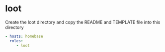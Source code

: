 loot
=========

Create the loot directory and copy the README and TEMPLATE file into this directory

```yml
- hosts: homebase
  roles:
     - loot
```
